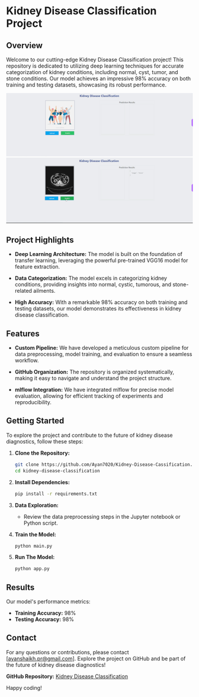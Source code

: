 # Kidney Disease Classification Project
 
## Overview

Welcome to our cutting-edge Kidney Disease Classification project! This repository is dedicated to utilizing deep learning techniques for accurate categorization of kidney conditions, including normal, cyst, tumor, and stone conditions. Our model achieves an impressive 98% accuracy on both training and testing datasets, showcasing its robust performance.

![Alt Text](images/kdney.png) 
![Alt Text](images/kidney_pred.png) 

## Project Highlights

- **Deep Learning Architecture:** The model is built on the foundation of transfer learning, leveraging the powerful pre-trained VGG16 model for feature extraction.

- **Data Categorization:** The model excels in categorizing kidney conditions, providing insights into normal, cystic, tumorous, and stone-related ailments.

- **High Accuracy:** With a remarkable 98% accuracy on both training and testing datasets, our model demonstrates its effectiveness in kidney disease classification.

## Features

- **Custom Pipeline:** We have developed a meticulous custom pipeline for data preprocessing, model training, and evaluation to ensure a seamless workflow.

- **GitHub Organization:** The repository is organized systematically, making it easy to navigate and understand the project structure.

- **mlflow Integration:** We have integrated mlflow for precise model evaluation, allowing for efficient tracking of experiments and reproducibility.

## Getting Started

To explore the project and contribute to the future of kidney disease diagnostics, follow these steps:

1. **Clone the Repository:**

    ```bash
    git clone https://github.com/Ayan7020/Kidney-Disease-Cassification.git
    cd kidney-disease-classification
    ```

2. **Install Dependencies:**

    ```bash
    pip install -r requirements.txt
    ```

3. **Data Exploration:**
 
    - Review the data preprocessing steps in the Jupyter notebook or Python script.

4. **Train the Model:**

    ```bash
    python main.py
    ```

5. **Run The Model:**

    ```bash
    python app.py
    ```
 

## Results

Our model's performance metrics:

- **Training Accuracy:** 98%
- **Testing Accuracy:** 98%

## Contact

For any questions or contributions, please contact [ayanshaikh.pr@gmail.com]. Explore the project on GitHub and be part of the future of kidney disease diagnostics!

**GitHub Repository:** [Kidney Disease Classification](https://github.com/Ayan7020/Kidney-Disease-Cassification)

Happy coding!
